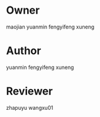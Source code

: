 # Owner
maojian
yuanmin
fengyifeng
xuneng

# Author
yuanmin
fengyifeng
xuneng

# Reviewer
zhapuyu
wangxu01